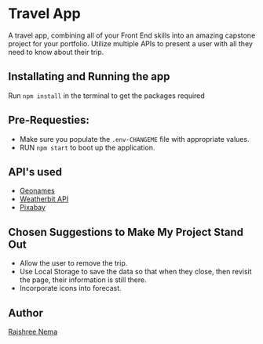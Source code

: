 # Travel App

A travel app, combining all of your Front End skills into an amazing capstone project for your portfolio. Utilize multiple APIs to present a user with all they need to know about their trip.

## Installating and Running the app

Run `npm install` in the terminal to get the packages required

## Pre-Requesties:
- Make sure you populate the `.env-CHANGEME` file with appropriate values.
- RUN `npm start` to boot up the application.

## API's used

- [Geonames](https://www.geonames.org/export/web-services.html)
- [Weatherbit API](https://www.weatherbit.io/account/dashboard)
- [Pixabay](https://pixabay.com/api/docs/)

## Chosen Suggestions to Make My Project Stand Out

* Allow the user to remove the trip.
* Use Local Storage to save the data so that when they close, then revisit the page, their information is still there.
* Incorporate icons into forecast.

## Author
[Rajshree Nema](https://github.com/Rajshree98)
